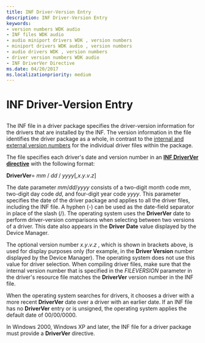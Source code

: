 ```yaml
---
title: INF Driver-Version Entry
description: INF Driver-Version Entry
keywords:
- version numbers WDK audio
- INF files WDK audio
- audio miniport drivers WDK , version numbers
- miniport drivers WDK audio , version numbers
- audio drivers WDK , version numbers
- driver version numbers WDK audio
- INF DriverVer Directive
ms.date: 04/20/2017
ms.localizationpriority: medium
---
```


# INF Driver-Version Entry


## <span id="inf_driver_version_entry"></span><span id="INF_DRIVER_VERSION_ENTRY"></span>


The INF file in a driver package specifies the driver-version information for the drivers that are installed by the INF. The version information in the file identifies the driver package as a whole, in contrast to the [internal and external version numbers](internal-and-external-version-numbers.md) for the individual driver files within the package.

The file specifies each driver's date and version number in an [**INF DriverVer directive**](../install/inf-driverver-directive.md) with the following format:

**DriverVer**= *mm* / *dd* / *yyyy*\[,*x*.*y*.*v*.*z*\]

The date parameter *mm*/*dd*/*yyyy* consists of a two-digit month code *mm*, two-digit day code *dd*, and four-digit year code *yyyy*. This parameter specifies the date of the driver package and applies to all the driver files, including the INF file. A hyphen (-) can be used as the date-field separator in place of the slash (/). The operating system uses the **DriverVer** date to perform driver-version comparisons when selecting between two versions of a driver. This date also appears in the **Driver Date** value displayed by the Device Manager.

The optional version number *x*.*y*.*v*.*z* , which is shown in brackets above, is used for display purposes only (for example, in the **Driver Version** number displayed by the Device Manager). The operating system does not use this value for driver selection. When compiling driver files, make sure that the internal version number that is specified in the *FILEVERSION* parameter in the driver's resource file matches the **DriverVer** version number in the INF file.

When the operating system searches for drivers, it chooses a driver with a more recent **DriverVer** date over a driver with an earlier date. If an INF file has no **DriverVer** entry or is unsigned, the operating system applies the default date of 00/00/0000.

In Windows 2000, Windows XP and later, the INF file for a driver package must provide a **DriverVer** directive.

 


